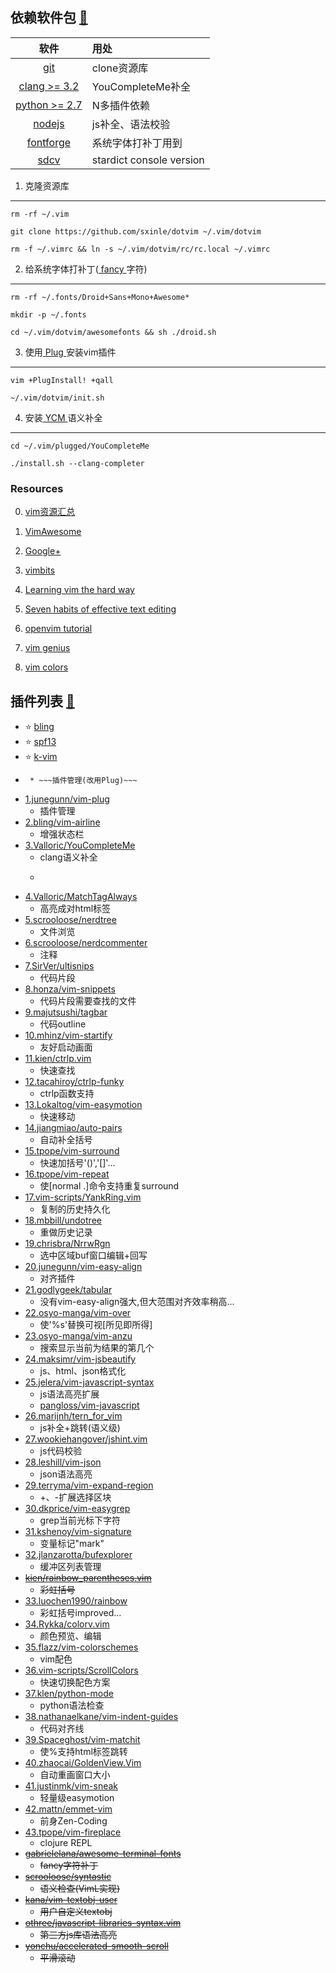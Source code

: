 依赖软件包 [:shoe:](#plugin)<a name="top"/>
----------------
软件                                                          | 用处
:------------------------------------------------------------:|:---------------------------
[git](http://www.git-scm.com/)                                |clone资源库
[clang >= 3.2](http://llvm.org/releases/download.html)        |YouCompleteMe补全
[python  >= 2.7](https://www.python.org/download/releases)    |N多插件依赖
[nodejs](http://www.nodejs.org/)                              |js补全、语法校验
[fontforge](https://github.com/fontforge/fontforge)           |系统字体打补丁用到
[sdcv](http://sourceforge.net/projects/sdcv/)                 |stardict console version

1. 克隆资源库
----------------
    rm -rf ~/.vim

    git clone https://github.com/sxinle/dotvim ~/.vim/dotvim

    rm -f ~/.vimrc && ln -s ~/.vim/dotvim/rc/rc.local ~/.vimrc

2. 给系统字体打补丁([ fancy ](https://github.com/gabrielelana/awesome-terminal-fonts) 字符)
----------------------------------------------------------------------------------------------
	rm -rf ~/.fonts/Droid+Sans+Mono+Awesome*

	mkdir -p ~/.fonts

	cd ~/.vim/dotvim/awesomefonts && sh ./droid.sh

3. 使用[ Plug ](https://github.com/junegunn/vim-plug)安装vim插件
---------------------------------------------------------------------

    vim +PlugInstall! +qall

    ~/.vim/dotvim/init.sh

4. 安装[ YCM ](https://github.com/Valloric/YouCompleteMe)语义补全
----------------------------------------------------------------------

    cd ~/.vim/plugged/YouCompleteMe

    ./install.sh --clang-completer

### Resources

0. [vim资源汇总](http://u.memect.com/vim/)

1. [VimAwesome](http://vimawesome.com/)

1. [Google+](https://plus.google.com/communities/105049811056605918816)

2. [vimbits](http://www.vimbits.com/bits?sort=top)

3. [Learning vim the hard way](http://learnvimscriptthehardway.stevelosh.com/)

4. [Seven habits of effective text editing](http://www.moolenaar.net/habits.html)

5. [openvim tutorial](http://www.openvim.com/tutorial.html)

6. [vim genius](http://www.vimgenius.com/)

7. [vim colors](http://vimcolors.com/)

插件列表 <a name="plugin"/>[:shoe:](#top)
-----------
*	:star: [bling](https://github.com/bling/dotvim/commits/master)
*	:star: [spf13](https://github.com/spf13/spf13-vim/commits/3.0)
*	:star: [k-vim](https://github.com/wklken/k-vim)
*  ~~~[VundleVim/Vundle.vim](https://github.com/VundleVim/Vundle.vim)~~~
	* ~~~插件管理(改用Plug)~~~
*  [1.junegunn/vim-plug](https://github.com/junegunn/vim-plug)
	* 插件管理
*  [2.bling/vim-airline](https://github.com/bling/vim-airline)
	* 增强状态栏
*  [3.Valloric/YouCompleteMe](https://github.com/Valloric/YouCompleteMe)
	* clang语义补全
	* ~~~[oblitum/YouCompleteMe](https://github.com/oblitum/YouCompleteMe) -- support for parameter completion --~~~
*  [4.Valloric/MatchTagAlways](https://github.com/Valloric/MatchTagAlways)
	* 高亮成对html标签
*  [5.scrooloose/nerdtree](https://github.com/scrooloose/nerdtree)
	* 文件浏览
*  [6.scrooloose/nerdcommenter](https://github.com/scrooloose/nerdcommenter)
	* 注释
*  [7.SirVer/ultisnips](https://github.com/SirVer/ultisnips)
	* 代码片段
*  [8.honza/vim-snippets](https://github.com/honza/vim-snippets)
	* 代码片段需要查找的文件
*  [9.majutsushi/tagbar](https://github.com/majutsushi/tagbar)
	* 代码outline
*  [10.mhinz/vim-startify](https://github.com/mhinz/vim-startify)
	* 友好启动画面
*  [11.kien/ctrlp.vim](https://github.com/kien/ctrlp.vim)
	* 快速查找
*  [12.tacahiroy/ctrlp-funky](https://github.com/tacahiroy/ctrlp-funky)
	* ctrlp函数支持
*  [13.Lokaltog/vim-easymotion](https://github.com/Lokaltog/vim-easymotion)
	* 快速移动
*  [14.jiangmiao/auto-pairs](https://github.com/jiangmiao/auto-pairs)
	* 自动补全括号
*  [15.tpope/vim-surround](https://github.com/tpope/vim-surround)
	* 快速加括号'()','[]'...
*  [16.tpope/vim-repeat](https://github.com/tpope/vim-repeat)
	* 使[normal .]命令支持重复surround
*  [17.vim-scripts/YankRing.vim](https://github.com/vim-scripts/YankRing.vim)
	* 复制的历史持久化
*  [18.mbbill/undotree](https://github.com/mbbill/undotree)
	* 重做历史记录
*  [19.chrisbra/NrrwRgn](https://github.com/chrisbra/NrrwRgn)
	* 选中区域buf窗口编辑+回写
*  [20.junegunn/vim-easy-align](https://github.com/junegunn/vim-easy-align)
	* 对齐插件
*  [21.godlygeek/tabular](https://github.com/godlygeek/tabular)
	* 没有vim-easy-align强大,但大范围对齐效率稍高...
*  [22.osyo-manga/vim-over](https://github.com/osyo-manga/vim-over)
	* 使'%s'替换可视[所见即所得]
*  [23.osyo-manga/vim-anzu](https://github.com/osyo-manga/vim-anzu)
	* 搜索显示当前为结果的第几个
*  [24.maksimr/vim-jsbeautify](https://github.com/maksimr/vim-jsbeautify)
	* js、html、json格式化
*  [25.jelera/vim-javascript-syntax](https://github.com/jelera/vim-javascript-syntax)
	* js语法高亮扩展
	* [pangloss/vim-javascript](https://github.com/pangloss/vim-javascript)
*  [26.marijnh/tern_for_vim](https://github.com/marijnh/tern_for_vim)
	* js补全+跳转(语义级)
*  [27.wookiehangover/jshint.vim](https://github.com/wookiehangover/jshint.vim)
	* js代码校验
*  [28.leshill/vim-json](https://github.com/leshill/vim-json)
	* json语法高亮
*  [29.terryma/vim-expand-region](https://github.com/terryma/vim-expand-region)
	* +、-扩展选择区块
*  [30.dkprice/vim-easygrep](https://github.com/dkprice/vim-easygrep)
	* grep当前光标下字符
*  [31.kshenoy/vim-signature](https://github.com/kshenoy/vim-signature)
	* 变量标记"mark"
*  [32.jlanzarotta/bufexplorer](https://github.com/jlanzarotta/bufexplorer)
	* 缓冲区列表管理
*  ~~[kien/rainbow_parentheses.vim](https://github.com/kien/rainbow_parentheses.vim)~~
	* ~~彩虹括号~~
*  [33.luochen1990/rainbow](https://github.com/luochen1990/rainbow)
	* 彩虹括号improved...
*  [34.Rykka/colorv.vim](https://github.com/Rykka/colorv.vim)
	* 颜色预览、编辑
*  [35.flazz/vim-colorschemes](https://github.com/flazz/vim-colorschemes)
	* vim配色
*  [36.vim-scripts/ScrollColors](https://github.com/vim-scripts/ScrollColors)
	* 快速切换配色方案
*  [37.klen/python-mode](https://github.com/klen/python-mode)
	* python语法检查
*  [38.nathanaelkane/vim-indent-guides](https://github.com/nathanaelkane/vim-indent-guides)
	* 代码对齐线
*  [39.Spaceghost/vim-matchit](https://github.com/Spaceghost/vim-matchit)
	* 使%支持html标签跳转
*  [40.zhaocai/GoldenView.Vim](https://github.com/zhaocai/GoldenView.Vim)
	* 自动重画窗口大小
*  [41.justinmk/vim-sneak](https://github.com/justinmk/vim-sneak)
	* 轻量级easymotion 
*  [42.mattn/emmet-vim](https://github.com/mattn/emmet-vim)
	* 前身Zen-Coding
*  [43.tpope/vim-fireplace](https://github.com/tpope/vim-fireplace)
	* clojure REPL
*  ~~[gabrielelana/awesome-terminal-fonts](https://github.com/gabrielelana/awesome-terminal-fonts)~~
	* ~~fancy字符补丁~~
*  ~~[scrooloose/syntastic](https://github.com/scrooloose/syntastic)~~
	* ~~语义检查(VimL实现)~~
*  ~~[kana/vim-textobj-user](https://github.com/kana/vim-textobj-user)~~
	* ~~用户自定义textobj~~
*  ~~[othree/javascript-libraries-syntax.vim](https://github.com/othree/javascript-libraries-syntax.vim)~~
	* ~~第三方js库语法高亮~~
*  ~~[yonchu/accelerated-smooth-scroll](https://github.com/yonchu/accelerated-smooth-scroll)~~
	* ~~平滑滚动~~
